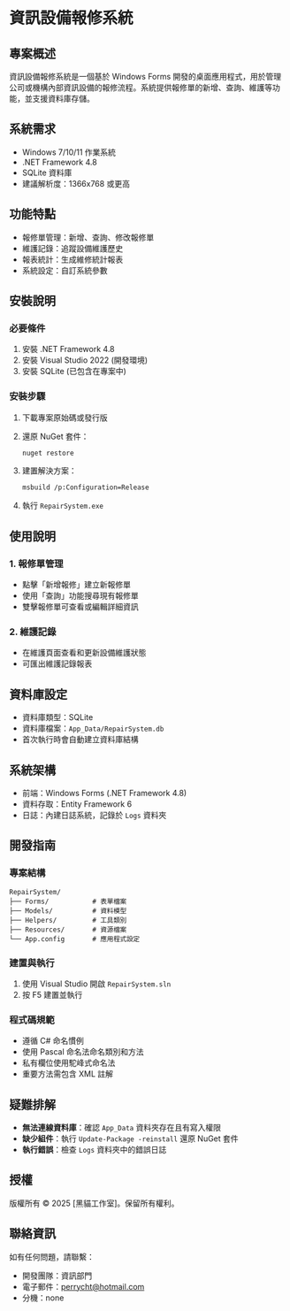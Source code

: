 # 資訊設備報修系統

## 專案概述

資訊設備報修系統是一個基於 Windows Forms 開發的桌面應用程式，用於管理公司或機構內部資訊設備的報修流程。系統提供報修單的新增、查詢、維護等功能，並支援資料庫存儲。

## 系統需求

- Windows 7/10/11 作業系統
- .NET Framework 4.8
- SQLite 資料庫
- 建議解析度：1366x768 或更高

## 功能特點

- 報修單管理：新增、查詢、修改報修單
- 維護記錄：追蹤設備維護歷史
- 報表統計：生成維修統計報表
- 系統設定：自訂系統參數

## 安裝說明

### 必要條件

1. 安裝 .NET Framework 4.8
2. 安裝 Visual Studio 2022 (開發環境)
3. 安裝 SQLite (已包含在專案中)

### 安裝步驟

1. 下載專案原始碼或發行版
2. 還原 NuGet 套件：

   ```bash
   nuget restore
   ```

3. 建置解決方案：

   ```bash
   msbuild /p:Configuration=Release
   ```

4. 執行 `RepairSystem.exe`

## 使用說明

### 1. 報修單管理

- 點擊「新增報修」建立新報修單
- 使用「查詢」功能搜尋現有報修單
- 雙擊報修單可查看或編輯詳細資訊

### 2. 維護記錄

- 在維護頁面查看和更新設備維護狀態
- 可匯出維護記錄報表

## 資料庫設定

- 資料庫類型：SQLite
- 資料庫檔案：`App_Data/RepairSystem.db`
- 首次執行時會自動建立資料庫結構

## 系統架構

- 前端：Windows Forms (.NET Framework 4.8)
- 資料存取：Entity Framework 6
- 日誌：內建日誌系統，記錄於 `Logs` 資料夾

## 開發指南

### 專案結構

```text
RepairSystem/
├── Forms/           # 表單檔案
├── Models/          # 資料模型
├── Helpers/         # 工具類別
├── Resources/       # 資源檔案
└── App.config       # 應用程式設定
```

### 建置與執行

1. 使用 Visual Studio 開啟 `RepairSystem.sln`
2. 按 F5 建置並執行

### 程式碼規範

- 遵循 C# 命名慣例
- 使用 Pascal 命名法命名類別和方法
- 私有欄位使用駝峰式命名法
- 重要方法需包含 XML 註解

## 疑難排解

- **無法連線資料庫**：確認 `App_Data` 資料夾存在且有寫入權限
- **缺少組件**：執行 `Update-Package -reinstall` 還原 NuGet 套件
- **執行錯誤**：檢查 `Logs` 資料夾中的錯誤日誌

## 授權

版權所有 © 2025 [黑貓工作室]。保留所有權利。

## 聯絡資訊

如有任何問題，請聯繫：

- 開發團隊：資訊部門
- 電子郵件：<perrycht@hotmail.com>
- 分機：none
